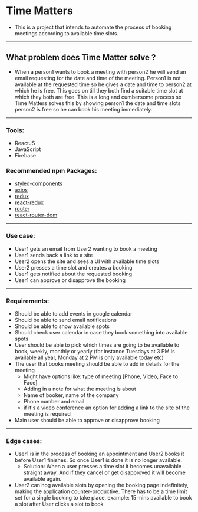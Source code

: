 #                                                     Time Matters
- This is a project that intends to automate the process of booking meetings according to available time slots.

---
## What problem does Time Matter solve ?
- When a person1 wants to book a meeting with person2 he will send an email requesting for the date and time of the meeting. Person1 is not available at the requested time so he gives a date and time to person2 at which he is free. This goes on till they both find a suitable time slot at which they both are free. This is a long and cumbersome process so Time Matters solves this by showing person1 the date and time slots person2 is free so he can book his meeting immediately.

---

### Tools:
- ReactJS
- JavaScript
- Firebase

### Recommended npm Packages:
- [styled-components](https://www.npmjs.com/package/styled-components)
- [axios](https://www.npmjs.com/package/axios)
- [redux](https://www.npmjs.com/package/redux)
- [react-redux](https://www.npmjs.com/package/react-redux)
- [router](https://www.npmjs.com/package/router)
- [react-router-dom](https://www.npmjs.com/package/react-router-dom)

---

### Use case:
- User1 gets an email from User2 wanting to book a meeting
- User1 sends back a link to a site 
- User2 opens the site and sees a UI with available time slots
- User2 presses a time slot and creates a booking
- User1 gets notified about the requested booking
- User1 can approve or disapprove the booking

---

### Requirements:
- Should be able to add events in google calendar
- Should be able to send email notifications
- Should be able to show available spots
- Should check user calendar in case they book something into available spots
- User should be able to pick which times are going to be available to book, weekly, monthly or yearly (for instance Tuesdays at 3 PM is available all year, Monday at 2 PM is only available today etc)
- The user that books meeting should be able to add in details for the meeting
    - Might have options like: type of meeting [Phone, Video, Face to Face]
    - Adding in a note for what the meeting is about 
    - Name of booker, name of the company
    - Phone number and email
    - if it's a video conference an option for adding a link to the site of the meeting is required
- Main user should be able to approve or disapprove booking 

---

### Edge cases:
- User1 is in the process of booking an appointment and User2 books it before User1 finishes. So once User1 is done it is no longer available.
    - Solution: When a user presses a time slot it becomes unavailable straight away. And if they cancel or get disapproved it will become available again.
- User2 can hog available slots by opening the booking page indefinitely, making the application counter-productive. There has to be a time limit set for a single booking to take place, example: 15 mins available to book a slot after User clicks a slot to book

